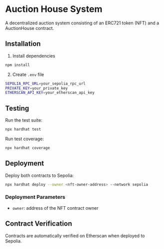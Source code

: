 # Auction House System

A decentralized auction system consisting of an ERC721 token (NFT) and a AuctionHouse contract.

## Installation

1. Install dependencies

```bash
npm install
```

2. Create `.env` file

```bash
SEPOLIA_RPC_URL=your_sepolia_rpc_url
PRIVATE_KEY=your_private_key
ETHERSCAN_API_KEY=your_etherscan_api_key
```

## Testing

Run the test suite:

```bash
npx hardhat test
```

Run test coverage:

```bash
npx hardhat coverage
```

## Deployment

Deploy both contracts to Sepolia:

```bash
npx hardhat deploy --owner <nft-owner-address> --network sepolia
```

### Deployment Parameters

- `owner`: address of the NFT contract owner

## Contract Verification

Contracts are automatically verified on Etherscan when deployed to Sepolia.

